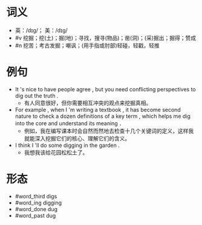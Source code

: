 # 词义
- 英：/dɪɡ/； 美：/dɪɡ/
- #v 挖掘；挖(土)；掘(地)；寻找，搜寻(物品)；凿(洞)；(采)掘出；掘得；赞成
- #n 挖苦；考古发掘；嘲讽；(用手指或肘部)轻碰，轻戳，轻推
# 例句
- It 's nice to have people agree , but you need conflicting perspectives to dig out the truth .
	- 有人同意很好，但你需要相互冲突的观点来挖掘真相。
- For example , when I 'm writing a textbook , it has become second nature to check a dozen definitions of a key term , which helps me dig into the core and understand its meaning ．
	- 例如，我在编写课本时会自然而然地去检查十几个关键词的定义，这样我就能深入挖掘它们的核心、理解它们的含义。
- I think I 'll do some digging in the garden .
	- 我想我该给花园松松土了。
# 形态
- #word_third digs
- #word_ing digging
- #word_done dug
- #word_past dug
